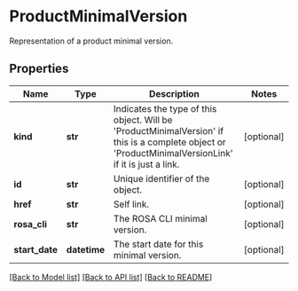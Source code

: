 # ProductMinimalVersion

Representation of a product minimal version.
## Properties
Name | Type | Description | Notes
------------ | ------------- | ------------- | -------------
**kind** | **str** | Indicates the type of this object. Will be &#39;ProductMinimalVersion&#39; if this is a complete object or &#39;ProductMinimalVersionLink&#39; if it is just a link. | [optional] 
**id** | **str** | Unique identifier of the object. | [optional] 
**href** | **str** | Self link. | [optional] 
**rosa_cli** | **str** | The ROSA CLI minimal version. | [optional] 
**start_date** | **datetime** | The start date for this minimal version. | [optional] 

[[Back to Model list]](../README.md#documentation-for-models) [[Back to API list]](../README.md#documentation-for-api-endpoints) [[Back to README]](../README.md)


